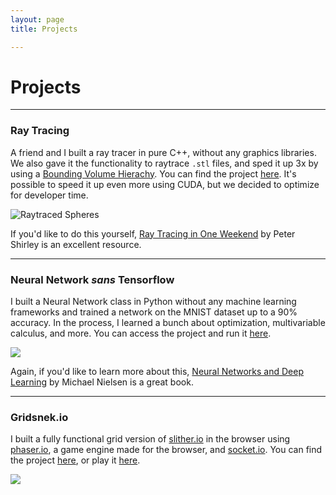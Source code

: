 ```yaml
---
layout: page 
title: Projects

---
```


# Projects
---

### Ray Tracing

A friend and I built a ray tracer in pure C++, without any graphics libraries. We also gave it the functionality to raytrace `.stl` files, and sped it up 3x by using a [Bounding Volume Hierachy](https://en.wikipedia.org/wiki/Bounding_volume_hierarchy). You can find the project [here](https://github.com/hari387/architectural_raytracer). It's possible to speed it up even more using CUDA, but we decided to optimize for developer time.

![Raytraced Spheres](https://camo.githubusercontent.com/f33e693d485971d62937a83be95586c5570493b5/68747470733a2f2f692e696d6775722e636f6d2f41675a554e496e2e706e67)

If you'd like to do this yourself, [Ray Tracing in One Weekend](https://github.com/RayTracing/raytracing.github.io) by Peter Shirley is an excellent resource.

---

### Neural Network _sans_ Tensorflow

I built a Neural Network class in Python without any machine learning frameworks and trained a network on the MNIST dataset up to a 90% accuracy. In the process, I learned a bunch about optimization, multivariable calculus, and more. You can access the project and run it [here](https://repl.it/@mpm3/mllearning#network.py).

![](../assets/images/neuralnet.png)

Again, if you'd like to learn more about this, [Neural Networks and Deep Learning](http://neuralnetworksanddeeplearning.com/) by Michael Nielsen is a great book.

---

### Gridsnek<span>.io</span>
I built a fully functional grid version of [slither.io](slither.io) in the browser using [phaser.io](phaser.io), a game engine made for the browser, and [socket.io](socket.io). You can find the project [here](https://github.com/hari387/ekans.io), or play it [here](ekans-io.herokuapp.com).

![](../assets/images/gridsnek.png)
